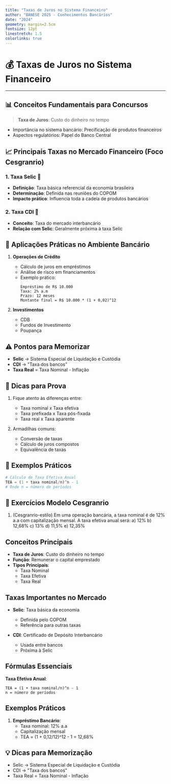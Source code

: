 ```yaml
---
title: "Taxas de Juros no Sistema Financeiro"
author: "BANESE 2025 - Conhecimentos Bancários"
date: "2024"
geometry: margin=2.5cm
fontsize: 12pt
linestretch: 1.5
colorlinks: true
---
```


# 💰 Taxas de Juros no Sistema Financeiro
---

## 📊 Conceitos Fundamentais para Concursos

> **Taxa de Juros**: Custo do dinheiro no tempo

- Importância no sistema bancário: Precificação de produtos financeiros
- Aspectos regulatórios: Papel do Banco Central

## 📈 Principais Taxas no Mercado Financeiro (Foco Cesgranrio)

### 1. Taxa Selic 🏦
- **Definição**: Taxa básica referencial da economia brasileira
- **Determinação**: Definida nas reuniões do COPOM
- **Impacto prático**: Influencia toda a cadeia de produtos bancários

### 2. Taxa CDI 💱
- **Conceito**: Taxa do mercado interbancário
- **Relação com Selic**: Geralmente próxima à taxa Selic

## 💼 Aplicações Práticas no Ambiente Bancário

1. **Operações de Crédito**
   - Cálculo de juros em empréstimos
   - Análise de risco em financiamentos
   - Exemplo prático:
     ```
     Empréstimo de R$ 10.000
     Taxa: 2% a.m
     Prazo: 12 meses
     Montante final = R$ 10.000 * (1 + 0,02)^12
     ```

2. **Investimentos**
   - CDB
   - Fundos de Investimento
   - Poupança

## ⚠️ Pontos para Memorizar

- **Selic** → Sistema Especial de Liquidação e Custódia
- **CDI** → "Taxa dos bancos"
- **Taxa Real** = Taxa Nominal - Inflação

## 🎯 Dicas para Prova

1. Fique atento às diferenças entre:
   - Taxa nominal x Taxa efetiva
   - Taxa prefixada x Taxa pós-fixada
   - Taxa real x Taxa aparente

2. Armadilhas comuns:
   - Conversão de taxas
   - Cálculo de juros compostos
   - Equivalência de taxas

## 📝 Exemplos Práticos

```python
# Cálculo de Taxa Efetiva Anual
TEA = (1 + taxa nominal/n)^n - 1
# Onde n = número de períodos
```

## 📝 Exercícios Modelo Cesgranrio

1. (Cesgranrio-estilo) Em uma operação bancária, a taxa nominal é de 12% a.a com capitalização mensal. A taxa efetiva anual será:
   a) 12%
   b) 12,68%
   c) 13%
   d) 11,5%
   e) 12,35%

## Conceitos Principais

- **Taxa de Juros**: Custo do dinheiro no tempo
- **Função**: Remunerar o capital emprestado
- **Tipos Principais**:
  - Taxa Nominal
  - Taxa Efetiva
  - Taxa Real

## Taxas Importantes no Mercado

- **Selic**: Taxa básica da economia
  - Definida pelo COPOM
  - Referência para outras taxas

- **CDI**: Certificado de Depósito Interbancário
  - Usada entre bancos
  - Próxima à Selic

## Fórmulas Essenciais

**Taxa Efetiva Anual**:
```
TEA = (1 + taxa nominal/n)^n - 1
n = número de períodos
```

## Exemplos Práticos

1. **Empréstimo Bancário**:
   - Taxa nominal: 12% a.a
   - Capitalização mensal
   - TEA = (1 + 0,12/12)^12 - 1 = 12,68%

## 💡 Dicas para Memorização

- Selic → Sistema Especial de Liquidação e Custódia
- CDI → "Taxa dos bancos"
- Taxa Real = Taxa Nominal - Inflação